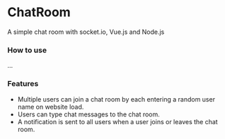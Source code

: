 # ChatRoom
A simple chat room with socket.io, Vue.js and Node.js

### How to use
...

### Features
* Multiple users can join a chat room by each entering a random user name on website load.
* Users can type chat messages to the chat room.
* A notification is sent to all users when a user joins or leaves the chat room.
